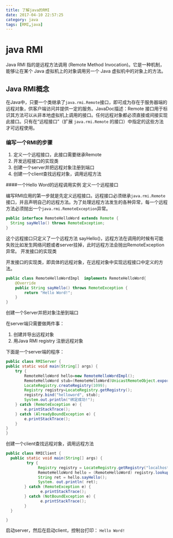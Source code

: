 ```yaml
---
title: 了解java的RMI
date: 2017-04-10 22:57:25
category: java
tags: [RMI,java]
---
```

# java RMI
Java RMI 指的是远程方法调用 (Remote Method Invocation)。它是一种机制，能够让在某个 Java 虚拟机上的对象调用另一个 Java 虚拟机中的对象上的方法。

## Java RMI概念
在Java中，只要一个类继承了`java.rmi.Remote`接口，即可成为存在于服务器端的远程对象，供客户端访问并提供一定的服务。JavaDoc描述：Remote 接口用于标识其方法可以从非本地虚拟机上调用的接口。任何远程对象都必须直接或间接实现此接口。只有在“远程接口”（扩展 `java.rmi.Remote` 的接口）中指定的这些方法才可远程使用。

### 编写一个RMI的步骤

1. 定义一个远程接口，此接口需要继承Remote
2. 开发远程接口的实现类
3. 创建一个server并把远程对象注册到端口
4. 创建一个client查找远程对象，调用远程方法

####一个Hello Word的远程调用实例
定义一个远程接口

编写RMI应用的第一步就是先定义远程接口。远程接口必须继承`java.rmi.Remote`接口，并且声明自己的远程方法。为了处理远程方法发生的各种异常，每一个远程方法必须抛出一个`java.rmi.RemoteException`异常。

```java
public interface RemoteHelloWord extends Remote {
  String sayHello() throws RemoteException;
}
```
这个远程接口只定义了一个远程方法 sayHello()，远程方法在调用的时候有可能失败比如发生网络问题或者server挂掉，此时远程方法会抛出RemoteException异常。
开发接口的实现类

开发接口的实现类，即具体的远程对象，在远程对象中实现远程接口中定义的方法。

```java
public class RemoteHelloWordImpl  implements RemoteHelloWord{
    @Override
    public String sayHello() throws RemoteException {
        return "Hello Word!";
    }
}
```
创建一个Server并把对象注册到端口

在server端只需要做两件事：

   1. 创建并导出远程对象
   2. 用Java RMI registry 注册远程对象

下面是一个server端的程序：
```java
public class RMIServer {
public static void main(String[] args) {
    try {
        RemoteHelloWord hello=new RemoteHelloWordImpl();
        RemoteHelloWord stub=(RemoteHelloWord)UnicastRemoteObject.exportObject(hello, 9999);
        LocateRegistry.createRegistry(1099);
        Registry registry=LocateRegistry.getRegistry();
        registry.bind("helloword", stub);
        System.out.println("绑定成功!");
    } catch (RemoteException e) {
        e.printStackTrace();
    } catch (AlreadyBoundException e) {
        e.printStackTrace();
    }
}
}
```
创建一个client查找远程对象，调用远程方法
```java
public class RMIClient {
  public static void main(String[] args) {
         try {
              Registry registry = LocateRegistry.getRegistry("localhost");
              RemoteHelloWord hello = (RemoteHelloWord) registry.lookup( "helloword");
              String ret = hello.sayHello();
              System. out.println( ret);
        } catch (RemoteException e) {
               e.printStackTrace();
        } catch (NotBoundException e) {
               e.printStackTrace();
        }
  }

}
```

启动server，然后在启动client，控制台打印：
`Hello Word!`